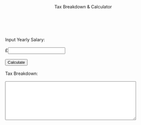 <html lang="en">
<head>
  <meta charset="utf-8">

  <title>Tax Breakdown & Calculator</title>

  <link rel="stylesheet" type="text/css" href="stylesheet.css" media="screen" />
  <link href="https://fonts.googleapis.com/css?family=David+Libre" rel="stylesheet">
</head>

<body>

  <header>Tax Breakdown & Calculator</header>
  <br>
  <br>
  <section>
    <label>Input Yearly Salary:</label>
    <br><br>
    <label>£</label><input type="text" id = "income" />
    <br><br>
    <input type="button" value="Calculate" name="calculate" id = "calculate" />
    <br><br>
  <label>Tax Breakdown:</label>
    <br><br>
  <textarea name="text" rows="8" cols="50" wrap="soft" id="tax"></textarea>
</section>

  <script src="script.js"></script>
</body>
</html>
